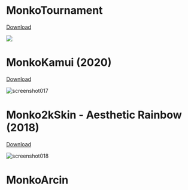 <h1>MonkoTournament</h1>	

[Download](https://monko.s-ul.eu/9ZvDnM3f)

![](https://user-images.githubusercontent.com/83289214/137596808-51365ba9-38f9-456f-9637-8d46e2af1035.jpg)

<h1>MonkoKamui (2020)</h1>

[Download](https://monko.s-ul.eu/8PR7w1pm)

![screenshot017](https://user-images.githubusercontent.com/83289214/137597032-f080a96d-0cdd-4191-9493-1649510a619f.jpg)

<h1>Monko2kSkin - Aesthetic Rainbow (2018)</h1>

[Download](https://monko.s-ul.eu/CF2D6NCh)

![screenshot018](https://user-images.githubusercontent.com/83289214/137597066-5a6db15d-de7e-41ba-8a50-b1d7087d67a0.jpg)

<h1>MonkoArcin</h1>

